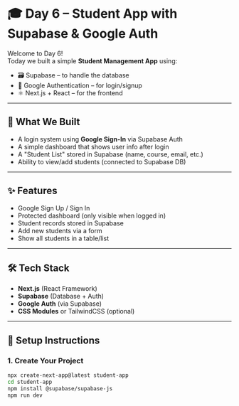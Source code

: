 # 🎓 Day 6 – Student App with Supabase & Google Auth

Welcome to Day 6!  
Today we built a simple **Student Management App** using:

- 🗃️ Supabase – to handle the database
- 🔐 Google Authentication – for login/signup
- ⚛️ Next.js + React – for the frontend

---

## 🧩 What We Built

- A login system using **Google Sign-In** via Supabase Auth
- A simple dashboard that shows user info after login
- A "Student List" stored in Supabase (name, course, email, etc.)
- Ability to view/add students (connected to Supabase DB)

---

## ✨ Features

- Google Sign Up / Sign In
- Protected dashboard (only visible when logged in)
- Student records stored in Supabase
- Add new students via a form
- Show all students in a table/list

---

## 🛠 Tech Stack

- **Next.js** (React Framework)
- **Supabase** (Database + Auth)
- **Google Auth** (via Supabase)
- **CSS Modules** or TailwindCSS (optional)

---

## 🚀 Setup Instructions

### 1. Create Your Project

```bash
npx create-next-app@latest student-app
cd student-app
npm install @supabase/supabase-js
npm run dev
